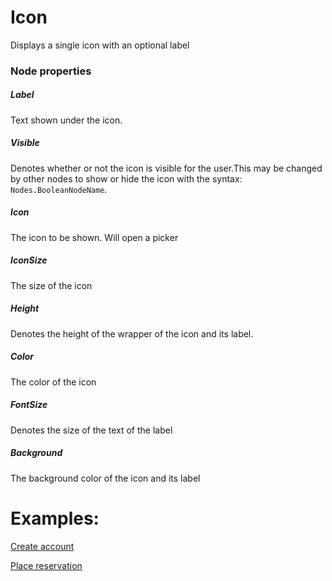 # Icon
Displays a single icon with an optional label
### Node properties
##### Label
Text shown under the icon.
##### Visible
Denotes whether or not the icon is visible for the user.This may be changed by other nodes to show or hide the icon with the syntax: `Nodes.BooleanNodeName`.
##### Icon
The icon to be shown. Will open a picker
##### IconSize
The size of the icon
##### Height
Denotes the height of the wrapper of the icon and its label.
##### Color
The color of the icon
##### FontSize
Denotes the size of the text of the label
##### Background
The background color of the icon and its label

# Examples:

[Create account](https://github.com/conneqtDocumentation/connectDocumentation/blob/main/Nodes/Examples/CreateAccount.md)

[Place reservation](https://github.com/conneqtDocumentation/connectDocumentation/blob/main/Nodes/Examples/PlaceReservation.md)
